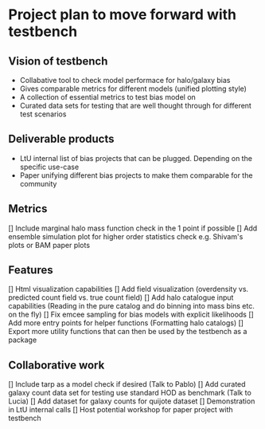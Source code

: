 # Project plan to move forward with testbench

## Vision of testbench

* Collabative tool to check model performace for halo/galaxy bias
* Gives comparable metrics for different models (unified plotting style)
* A collection of essential metrics to test bias model on
* Curated data sets for testing that are well thought through for different test scenarios

## Deliverable products

* LtU internal list of bias projects that can be plugged. Depending on the specific use-case
* Paper unifying different bias projects to make them comparable for the community

## Metrics

  [] Include marginal halo mass function check in the 1 point if possible
  [] Add ensemble simulation plot for higher order statistics check e.g. Shivam's plots or BAM paper plots

## Features

  [] Html visualization capabilities
  [] Add field visualization (overdensity vs. predicted count field vs. true count field)
  [] Add halo catalogue input capabilities (Reading in the pure catalog and do binning into mass bins etc. on the fly)
  [] Fix emcee sampling for bias models with explicit likelihoods
  [] Add more entry points for helper functions (Formatting halo catalogs)
  [] Export more utility functions that can then be used by the testbench as a package

## Collaborative work

  [] Include tarp as a model check if desired (Talk to Pablo)
  [] Add curated galaxy count data set for testing use standard HOD as benchmark (Talk to Lucia)
  [] Add dataset for galaxy counts for quijote dataset
  [] Demonstration in LtU internal calls
  [] Host potential workshop for paper project with testbench
